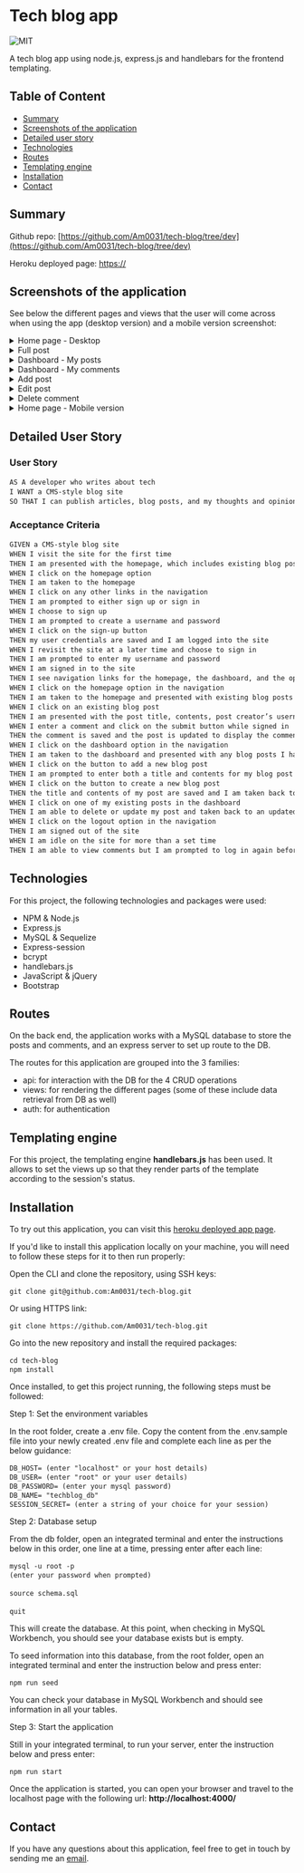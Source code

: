 # Tech blog app

![MIT](https://img.shields.io/badge/License-MIT-blue)

A tech blog app using node.js, express.js and handlebars for the frontend templating.

## Table of Content

- [Summary](#summary)
- [Screenshots of the application](#screenshots-of-the-application)
- [Detailed user story](#detailed-user-story)
- [Technologies](#technologies)
- [Routes](#routes)
- [Templating engine](#templating-engine)
- [Installation](#installation)
- [Contact](#contact)

## Summary

Github repo: [https://github.com/Am0031/tech-blog/tree/dev](https://github.com/Am0031/tech-blog/tree/dev)

Heroku deployed page: [https://]()

## Screenshots of the application

See below the different pages and views that the user will come across when using the app (desktop version) and a mobile version screenshot:

<details>
<summary>Home page - Desktop</summary>

![Home page](./other/screenshot-home.png)

</details>

<details>
<summary>Full post</summary>

![Full Post](./other/screenshot-full-post.png)

</details>

<details>
<summary>Dashboard - My posts</summary>

![Dashboard](./other/screenshot-dashboard.png)

</details>

<details>
<summary>Dashboard - My comments</summary>

![Dashboard](./other/screenshot-dashboard.png)

</details>

<details>
<summary>Add post</summary>

![Full Post](./other/screenshot-add-post.png)

</details>

<details>
<summary>Edit post</summary>

![Full Post](./other/screenshot-edit-post.png)

</details>

<details>
<summary>Delete comment</summary>

![Delete comment](./other/screenshot-comments.png)

</details>

<details>
<summary>Home page - Mobile version</summary>

![Home page - Mobile](./other/screenshot-mobile.png)

</details>

## Detailed User Story

### User Story

```md
AS A developer who writes about tech
I WANT a CMS-style blog site
SO THAT I can publish articles, blog posts, and my thoughts and opinions
```

### Acceptance Criteria

```md
GIVEN a CMS-style blog site
WHEN I visit the site for the first time
THEN I am presented with the homepage, which includes existing blog posts if any have been posted; navigation links for the homepage and the dashboard; and the option to log in
WHEN I click on the homepage option
THEN I am taken to the homepage
WHEN I click on any other links in the navigation
THEN I am prompted to either sign up or sign in
WHEN I choose to sign up
THEN I am prompted to create a username and password
WHEN I click on the sign-up button
THEN my user credentials are saved and I am logged into the site
WHEN I revisit the site at a later time and choose to sign in
THEN I am prompted to enter my username and password
WHEN I am signed in to the site
THEN I see navigation links for the homepage, the dashboard, and the option to log out
WHEN I click on the homepage option in the navigation
THEN I am taken to the homepage and presented with existing blog posts that include the post title and the date created
WHEN I click on an existing blog post
THEN I am presented with the post title, contents, post creator’s username, and date created for that post and have the option to leave a comment
WHEN I enter a comment and click on the submit button while signed in
THEN the comment is saved and the post is updated to display the comment, the comment creator’s username, and the date created
WHEN I click on the dashboard option in the navigation
THEN I am taken to the dashboard and presented with any blog posts I have already created and the option to add a new blog post
WHEN I click on the button to add a new blog post
THEN I am prompted to enter both a title and contents for my blog post
WHEN I click on the button to create a new blog post
THEN the title and contents of my post are saved and I am taken back to an updated dashboard with my new blog post
WHEN I click on one of my existing posts in the dashboard
THEN I am able to delete or update my post and taken back to an updated dashboard
WHEN I click on the logout option in the navigation
THEN I am signed out of the site
WHEN I am idle on the site for more than a set time
THEN I am able to view comments but I am prompted to log in again before I can add, update, or delete comments
```

## Technologies

For this project, the following technologies and packages were used:

- NPM & Node.js
- Express.js
- MySQL & Sequelize
- Express-session
- bcrypt
- handlebars.js
- JavaScript & jQuery
- Bootstrap

## Routes

On the back end, the application works with a MySQL database to store the posts and comments, and an express server to set up route to the DB.

The routes for this application are grouped into the 3 families:

- api: for interaction with the DB for the 4 CRUD operations
- views: for rendering the different pages (some of these include data retrieval from DB as well)
- auth: for authentication

## Templating engine

For this project, the templating engine **handlebars.js** has been used. It allows to set the views up so that they render parts of the template according to the session's status.

## Installation

To try out this application, you can visit this [heroku deployed app page]().

If you'd like to install this application locally on your machine, you will need to follow these steps for it to then run properly:

Open the CLI and clone the repository, using SSH keys:

```
git clone git@github.com:Am0031/tech-blog.git
```

Or using HTTPS link:

```
git clone https://github.com/Am0031/tech-blog.git
```

Go into the new repository and install the required packages:

```
cd tech-blog
npm install
```

Once installed, to get this project running, the following steps must be followed:

Step 1: Set the environment variables

In the root folder, create a .env file. Copy the content from the .env.sample file into your newly created .env file and complete each line as per the below guidance:

```
DB_HOST= (enter "localhost" or your host details)
DB_USER= (enter "root" or your user details)
DB_PASSWORD= (enter your mysql password)
DB_NAME= "techblog_db"
SESSION_SECRET= (enter a string of your choice for your session)
```

Step 2: Database setup

From the db folder, open an integrated terminal and enter the instructions below in this order, one line at a time, pressing enter after each line:

```
mysql -u root -p
(enter your password when prompted)

source schema.sql

quit
```

This will create the database. At this point, when checking in MySQL Workbench, you should see your database exists but is empty.

To seed information into this database, from the root folder, open an integrated terminal and enter the instruction below and press enter:

```
npm run seed
```

You can check your database in MySQL Workbench and should see information in all your tables.

Step 3: Start the application

Still in your integrated terminal, to run your server, enter the instruction below and press enter:

```
npm run start
```

Once the application is started, you can open your browser and travel to the localhost page with the following url: **http://localhost:4000/**

## Contact

If you have any questions about this application, feel free to get in touch by sending me an [email](mailto:amelie.pira@gmail.com).
